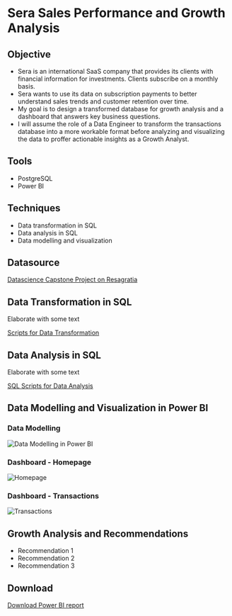 # Sera Sales Performance and Growth Analysis

## Objective
- Sera is an international SaaS company that provides its clients with financial information for investments. Clients subscribe on a monthly basis.
- Sera wants to use its data on subscription payments to better understand sales trends and customer retention over time. 
- My goal is to design a transformed database for growth analysis and a dashboard that answers key business questions.
- I will assume the role of a Data Engineer to transform the transactions database into a more workable format before analyzing and visualizing the data to proffer actionable insights as a Growth Analyst.

## Tools
- PostgreSQL
- Power BI
  
## Techniques
- Data transformation in SQL
- Data analysis in SQL
- Data modelling and visualization
  
## Datasource
<a href = "https://resagratia.com"> Datascience Capstone Project on Resagratia </a>

## Data Transformation in SQL
Elaborate with some text

<a href = "https://github.com/oluwatobiwilliams/sera-growth-analysis/blob/main/data_transformations.sql"> Scripts for Data Transformation </a>

## Data Analysis in SQL
Elaborate with some text

<a href = "https://github.com/oluwatobiwilliams/sera-growth-analysis/blob/main/data_analysis_sera_payments.sql"> SQL Scripts for Data Analysis </a>

## Data Modelling and Visualization in Power BI
### Data Modelling
![Data Modelling in Power BI](https://github.com/oluwatobiwilliams/sera-growth-analysis/blob/main/assets/sera_sales_dashboard_datamodel.png)

### Dashboard - Homepage
![Homepage](https://github.com/oluwatobiwilliams/sera-growth-analysis/blob/main/assets/sera_sales_dashboard_homepage.png)

### Dashboard - Transactions
![Transactions](https://github.com/oluwatobiwilliams/sera-growth-analysis/blob/main/assets/sera_sales_dashboard_transactions.png)

## Growth Analysis and Recommendations
- Recommendation 1
- Recommendation 2
- Recommendation 3

## Download
<a href = "https://github.com/oluwatobiwilliams/sera-growth-analysis/raw/main/assets/Sera%20Sales%20Performance%20Report.pbix"> Download Power BI report </a>
